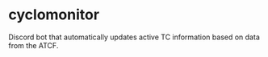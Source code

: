 # cyclomonitor
Discord bot that automatically updates active TC information based on data from the ATCF.
